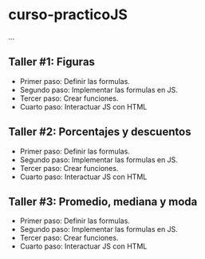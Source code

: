 # curso-practicoJS

...
## Taller #1: Figuras 


- Primer paso: Definir las formulas.
- Segundo paso: Implementar las formulas en JS.
- Tercer paso: Crear funciones.
- Cuarto paso: Interactuar JS con HTML


## Taller #2: Porcentajes y descuentos 


- Primer paso: Definir las formulas.
- Segundo paso: Implementar las formulas en JS.
- Tercer paso: Crear funciones.
- Cuarto paso: Interactuar JS con HTML

## Taller #3: Promedio, mediana y moda 


- Primer paso: Definir las formulas.
- Segundo paso: Implementar las formulas en JS.
- Tercer paso: Crear funciones.
- Cuarto paso: Interactuar JS con HTML
